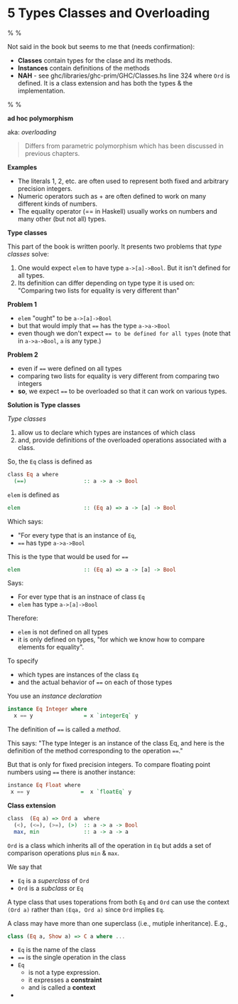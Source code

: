 # 5 Types Classes and Overloading
% %

Not said in the book but seems to me that (needs confirmation):
- **Classes** contain types for the clase and its methods.
- **Instances** contain definitions of the methods
- **NAH** - see ghc/libraries/ghc-prim/GHC/Classes.hs line 324 where `Ord` is defined. It is a class extension and has both the types & the implementation.

% %

**ad hoc polymorphism**

aka:   *overloading*

> Differs from parametric polymorphism which has been discussed in previous chapters.

**Examples**

- The literals 1, 2, etc. are often used to represent both fixed and arbitrary precision integers.
- Numeric operators such as + are often defined to work on many different kinds of numbers.
- The equality operator (== in Haskell) usually works on numbers and many other (but not all) types.

**Type classes**

This part of the book is written poorly. It presents two problems that *type classes* solve:
1. One would expect `elem` to have type `a->[a]->Bool`. But it isn't defined for all types.
2. Its definition can differ depending on type type it is used on: "Comparing two lists for equality is very different than"

**Problem 1**
- `elem` "ought" to be `a->[a]->Bool`
- but that would imply that `==` has the type `a->a->Bool`
- even though we don't expect `== to be defined for all types` (note that in `a->a->Bool`, `a` is any type.)

**Problem 2**
- even if `==` were defined on all types
- comparing two lists for equality is very different from comparing two integers
- **so**, we expect `==` to be overloaded so that it can work on various types.

**Solution is Type classes**

*Type classes*
1. allow us to declare which types are instances of which class
2. and, provide definitions of the overloaded operations associated with a class.

So, the `Eq` class is defined as

```haskell
class Eq a where   
  (==)                  :: a -> a -> Bool
```

`elem` is defined as

```haskell
elem                    :: (Eq a) => a -> [a] -> Bool
```

Which says: 
- "For every type that is an instance of `Eq`, 
- `==` has type `a->a->Bool`

This is the type that would be used for `==`

```haskell
elem                    :: (Eq a) => a -> [a] -> Bool
```

Says:
- For ever type that is an instnace of class `Eq`
- `elem` has type `a->[a]->Bool`

Therefore:
- `elem` is not defined on all types
- it is only defined on types, "for which we know how to compare elements for equality".

To specify 
- which types are instances of the class `Eq`
- and the actual behavior of `==` on each of those types

You use an *instance declaration*

```haskell
instance Eq Integer where
  x == y                = x `integerEq` y
```

The definition of `==` is called a *method*.

This says: "The type Integer is an instance of the class Eq, and here is the definition of the method corresponding to the operation `==`."

But that is only for fixed precision integers. To compare floating point numbers using `==` there is another instance:

```haskell
instance Eq Float where  
 x == y                =  x `floatEq` y
```

**Class extension**

```haskell
class  (Eq a) => Ord a  where  
  (<), (<=), (>=), (>)  :: a -> a -> Bool  
  max, min              :: a -> a -> a
```

`Ord` is a class which inherits all of the operation in `Eq` but adds a set of comparison operations plus `min` & `max`.

We say that 
- `Eq` is a *superclass* of `Ord`
- `Ord` is a *subclass* or `Eq`

A type class that uses toperations from both `Eq` and `Ord` can use the context `(Ord a)` rather than `(Eqa, Ord a)` since `Ord` implies `Eq`.

A class may have more than one superclass (i.e., mutiple inheritance). E.g., 

```haskell
class (Eq a, Show a) => C a where ...
```














- `Eq` is the name of the class
- `==` is the single operation in the class
- `Eq` 
	- is not a type expression.
	- it expresses a **constraint**
	- and is called a **context**
- 
